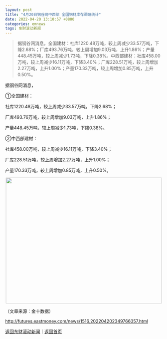 ```yaml
---
layout: post
title: "4月20日钢谷网中西部 全国钢材库存调研统计"
date: 2022-04-20 13:10:57 +0800
categories: emnews
tags: 东财滚动新闻
---
```

> 据钢谷网消息，全国建材：社库1220.48万吨，较上周减少33.57万吨，下降2.68%；厂库493.76万吨，较上周增加9.03万吨，上升1.86%；产量448.45万吨，较上周减少1.73吨，下降0.38%。中西部建材：社库458.00万吨，较上周减少16.11万吨，下降3.40%；厂库228.51万吨，较上周增加2.27万吨，上升1.00%；产量170.33万吨，较上周增加0.85万吨，上升0.50%。

<p>据钢谷网消息，</p>
 <p>①全国建材：</p>
 <p>社库1220.48万吨，较上周减少33.57万吨，下降2.68%；</p>
 <p>厂库493.76万吨，较上周增加9.03万吨，上升1.86%；</p>
 <p>产量448.45万吨，较上周减少1.73吨，下降0.38%。</p>
 <p>②中西部建材：</p>
 <p>社库458.00万吨，较上周减少16.11万吨，下降3.40%；</p>
 <p>厂库228.51万吨，较上周增加2.27万吨，上升1.00%；</p>
 <p>产量170.33万吨，较上周增加0.85万吨，上升0.50%。</p>
 <center><img src="https://dfscdn.dfcfw.com/download/D25017746637451089893_w500h402.jpg" width="500" height="402" /></center><p class="em_media">（文章来源：金十数据）</p>

<http://futures.eastmoney.com/news/1516,202204202349766357.html>

[返回东财滚动新闻](//finews.withounder.com/emnews/)｜[返回首页](//finews.withounder.com/)